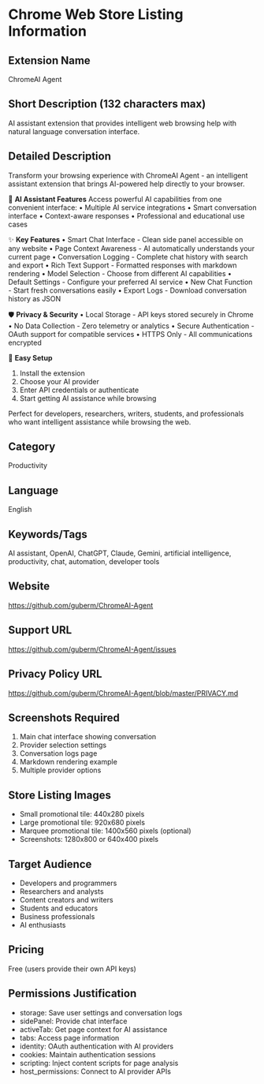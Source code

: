 # Chrome Web Store Listing Information

## Extension Name
ChromeAI Agent

## Short Description (132 characters max)
AI assistant extension that provides intelligent web browsing help with natural language conversation interface.

## Detailed Description
Transform your browsing experience with ChromeAI Agent - an intelligent assistant extension that brings AI-powered help directly to your browser.

🤖 **AI Assistant Features**
Access powerful AI capabilities from one convenient interface:
• Multiple AI service integrations
• Smart conversation interface
• Context-aware responses
• Professional and educational use cases

✨ **Key Features**
• Smart Chat Interface - Clean side panel accessible on any website
• Page Context Awareness - AI automatically understands your current page
• Conversation Logging - Complete chat history with search and export
• Rich Text Support - Formatted responses with markdown rendering
• Model Selection - Choose from different AI capabilities
• Default Settings - Configure your preferred AI service
• New Chat Function - Start fresh conversations easily
• Export Logs - Download conversation history as JSON

🛡️ **Privacy & Security**
• Local Storage - API keys stored securely in Chrome
• No Data Collection - Zero telemetry or analytics
• Secure Authentication - OAuth support for compatible services
• HTTPS Only - All communications encrypted

🔧 **Easy Setup**
1. Install the extension
2. Choose your AI provider
3. Enter API credentials or authenticate
4. Start getting AI assistance while browsing

Perfect for developers, researchers, writers, students, and professionals who want intelligent assistance while browsing the web.

## Category
Productivity

## Language
English

## Keywords/Tags
AI assistant, OpenAI, ChatGPT, Claude, Gemini, artificial intelligence, productivity, chat, automation, developer tools

## Website
https://github.com/guberm/ChromeAI-Agent

## Support URL
https://github.com/guberm/ChromeAI-Agent/issues

## Privacy Policy URL
https://github.com/guberm/ChromeAI-Agent/blob/master/PRIVACY.md

## Screenshots Required
1. Main chat interface showing conversation
2. Provider selection settings
3. Conversation logs page
4. Markdown rendering example
5. Multiple provider options

## Store Listing Images
- Small promotional tile: 440x280 pixels
- Large promotional tile: 920x680 pixels  
- Marquee promotional tile: 1400x560 pixels (optional)
- Screenshots: 1280x800 or 640x400 pixels

## Target Audience
- Developers and programmers
- Researchers and analysts
- Content creators and writers
- Students and educators
- Business professionals
- AI enthusiasts

## Pricing
Free (users provide their own API keys)

## Permissions Justification
- storage: Save user settings and conversation logs
- sidePanel: Provide chat interface
- activeTab: Get page context for AI assistance
- tabs: Access page information
- identity: OAuth authentication with AI providers
- cookies: Maintain authentication sessions
- scripting: Inject content scripts for page analysis
- host_permissions: Connect to AI provider APIs